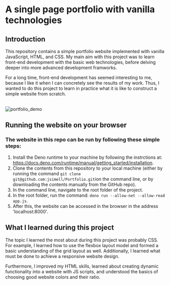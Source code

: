 # A single page portfolio with vanilla technologies

## Introduction

This repository contains a simple portfolio website implemented with vanilla JavaScript, HTML, and CSS. My main aim with this project was to learn front-end development with the basic web technologies, before delving deeper into more advanced development framworks.

For a long time, front-end development has seemed interesting to me, because I like it when I can concretely see the results of my work. Thus, I wanted to do this project to learn in practice what it is like to construct a simple website from scratch. 

\
![portfolio_demo](https://github.com/jsimell/Portfolio/assets/96237825/2bc798dc-5778-4179-9af7-c4583eab668f)

## Running the website on your browser

### The website in this repo can be run by following these simple steps:
1. Install the Deno runtime to your machine by following the instrctions at: https://docs.deno.com/runtime/manual/getting_started/installation.
2. Clone the contents from this repository to your local machine (either by running the command `git clone git@github.com:jsimell/Portfolio.git`ion the command line, or by downloading the contents manually from the GitHub repo).
3. In the command line, navigate to the root folder of the project.
4. In the root folder, run the command: `deno run --allow-net --allow-read app.js`.
5. After this, the website can be accessed in the browser in the address 'localhost:8000'.


## What I learned during this project

The topic I learned the most about during this project was probably CSS. For example, I learned how to use the flexbox layout model and formed a basic understanding of the grid layout as well. Additionally, I learned what must be done to achieve a responsive website design.

Furthermore, I improved my HTML skills, learned about creating dynamic functionality into a website with JS scripts, and understood the basics of choosing good website colors and their ratio.
